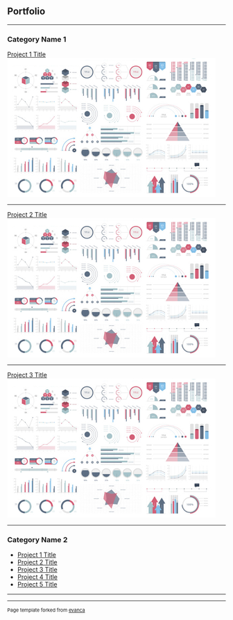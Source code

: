 ## Portfolio

---

### Category Name 1 

[Project 1 Title](/sample_page)
<img src="images/dummy_thumbnail.jpg"/>

---
[Project 2 Title](/pdf/sample_presentation.pdf)
<img src="images/dummy_thumbnail.jpg"/>

---
[Project 3 Title](http://example.com/)
<img src="images/dummy_thumbnail.jpg"/>

---

### Category Name 2

- [Project 1 Title](http://example.com/)
- [Project 2 Title](http://example.com/)
- [Project 3 Title](http://example.com/)
- [Project 4 Title](http://example.com/)
- [Project 5 Title](http://example.com/)

---




---
<p style="font-size:11px">Page template forked from <a href="https://github.com/evanca/quick-portfolio">evanca</a></p>
<!-- Remove above link if you don't want to attibute -->
